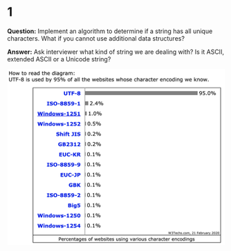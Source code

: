 # 1

**Question:** Implement an algorithm to determine if a string has all unique characters. What if you cannot use additional data structures?

**Answer:** Ask interviewer what kind of string we are dealing with? Is it ASCII, extended ASCII or a Unicode string?

![](.gitbook/assets/screen-shot-2020-02-21-at-11.51.54-am.png)

